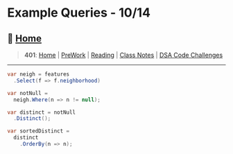 # Example Queries - 10/14

## 🏡 [**Home**](https://mistidinzy.github.io/ReadingNotes/)

> **401**: [Home](/401home.md)
|
[PreWork](/401/PreworkRM.md)
|
[Reading](/401/ReadingRM.md)
|
[Class Notes](/401/ClassRM.md)
|
[DSA Code Challenges](https://mistidinzy.github.io/data-structures-and-algorithms/)
>

_____

```C#
var neigh = features
  .Select(f => f.neighborhood)

var notNull = 
  neigh.Where(n => n != null);

var distinct = notNull
  .Distinct();

var sortedDistinct =
  distinct
    .OrderBy(n => n);
```
